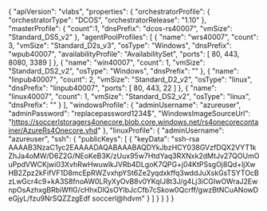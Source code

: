 {
  "apiVersion": "vlabs",
  "properties": {
    "orchestratorProfile": {
      "orchestratorType": "DCOS",
      "orchestratorRelease": "1.10"
    },
    "masterProfile": {
      "count":1,
      "dnsPrefix": "dcos-rs40007",
      "vmSize": "Standard_DS5_v2"
    },
    "agentPoolProfiles": [
      {
        "name": "wrs40007",
        "count": 3,
        "vmSize": "Standard_D2s_v3",
        "osType": "Windows",
        "dnsPrefix": "wpub40007",
        "availabilityProfile": "AvailabilitySet",
        "ports": [
             80,
             443,
             8080,
             3389
          ]
      },
      {
        "name": "win40007",
        "count": 1,
        "vmSize": "Standard_DS2_v2",
        "osType": "Windows",
        "dnsPrefix": ""
      },
      {
        "name": "linpub40007",
        "count": 2,
        "vmSize": "Standard_D2_v2",
        "osType": "linux",
        "dnsPrefix": "linpub40007",
        "ports": [
                80,
                443,
                22
                ]
      },
      {
        "name": "linux40007",
        "count": 1,
        "vmSize": "Standard_DS2_v2",
        "osType": "linux",
        "dnsPrefix": ""
      }
    ],
    "windowsProfile": {
      "adminUsername": "azureuser",
      "adminPassword": "replacepassword1234$",
      "WindowsImageSourceUrl": "https://soccerlstoragers4onecore.blob.core.windows.net/rs4onecorecontainer/AzureRs4Onecore.vhd"
    },
    "linuxProfile": {
      "adminUsername": "azureuser",
      "ssh": {
        "publicKeys": [
          {
            "keyData": "ssh-rsa AAAAB3NzaC1yc2EAAAADAQABAAABAQDYkJbzHCY038GVzfDQX2VYT1kZhJa4oMW/D6Z2G/NEoKeB3K/zUux95w7HtdYaq3RXNxk2dMtJv27QOUmOuPpdVWCKjwi03XvhRwHwuwlkJVRb4DLgoK7QPG+j04KtPSsgOj8Qd+ljXwHB2Zpz2kFifVF1D8mcEpRWZvxhpYSt6Ze2yqdxkffq3wddJuXskGsTSYTOcBzLwGcr4c9+kA3S8fnoAW0LRyXyOvB8v0YKqIJ8t3J/g4Lj3iCGIwOWraJ2EwnpOsAzhxgBRbiWflG/cHhxDlQsOYIbJcCfb7cSkow0Qcrff/gwzBtNCuANowDeGjyL/fzu9NrSQZZzgEdf soccerl@hdvm"
          }
        ]
      }
    }
  }
}
